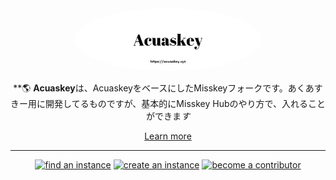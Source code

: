 <div align="center">
<a href="https://misskey-hub.net">
	<img src="./assets/title_float_acuaskey.svg" alt="Acuaskey logo" style="border-radius:50%" width="300"/>
</a>

**🌎 **Acuaskey**は、AcuaskeyをベースにしたMisskeyフォークです。あくあすきー用に開発してるものですが、基本的にMisskey Hubのやり方で、入れることができま*す*

[Learn more](https://misskey-hub.net/)

---

<a href="https://misskey-hub.net/servers/">
		<img src="https://custom-icon-badges.herokuapp.com/badge/find_an-instance-acea31?logoColor=acea31&style=for-the-badge&logo=misskey&labelColor=363B40" alt="find an instance"/></a>

<a href="https://misskey-hub.net/docs/for-admin/install/guides/">
		<img src="https://custom-icon-badges.herokuapp.com/badge/create_an-instance-FBD53C?logoColor=FBD53C&style=for-the-badge&logo=server&labelColor=363B40" alt="create an instance"/></a>

<a href="./CONTRIBUTING.md">
		<img src="https://custom-icon-badges.herokuapp.com/badge/become_a-contributor-A371F7?logoColor=A371F7&style=for-the-badge&logo=git-merge&labelColor=363B40" alt="become a contributor"/></a>

</div>


